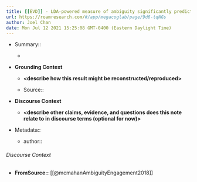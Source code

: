 ```yaml
---
title: [[EVD]] - LDA-powered measure of ambiguity significantly predicted crowd workers' judgment of sentence ambiguity - [[@mcmahanAmbiguityEngagement2018]]
url: https://roamresearch.com/#/app/megacoglab/page/9d6-tqNGs
author: Joel Chan
date: Mon Jul 12 2021 15:25:08 GMT-0400 (Eastern Daylight Time)
---
```


- Summary::

    - __<summarize the result in a bit more detail here>__
- **Grounding Context**

    - __<describe how this result might be reconstructed/reproduced>__

    - Source:: __<reference the paper Roam page here>__
- **Discourse Context**

    - __<describe other claims, evidence, and questions does this note relate to in discourse terms (optional for now)>__
- Metadata::

    - author:: <your name page here>

###### Discourse Context

- **FromSource::** [[@mcmahanAmbiguityEngagement2018]]
